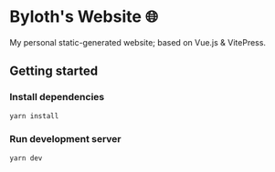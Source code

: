 # Byloth's Website 🌐

My personal static-generated website; based on Vue.js & VitePress.

## Getting started

### Install dependencies

```sh
yarn install
```

### Run development server

```sh
yarn dev
```
